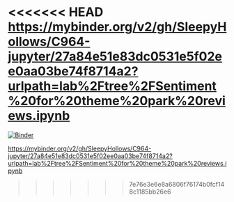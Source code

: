 <<<<<<< HEAD
https://mybinder.org/v2/gh/SleepyHollows/C964-jupyter/27a84e51e83dc0531e5f02ee0aa03be74f8714a2?urlpath=lab%2Ftree%2FSentiment%20for%20theme%20park%20reviews.ipynb
=======
[![Binder](https://mybinder.org/badge_logo.svg)](https://mybinder.org/v2/gh/SleepyHollows/C964-jupyter/HEAD)

https://mybinder.org/v2/gh/SleepyHollows/C964-jupyter/27a84e51e83dc0531e5f02ee0aa03be74f8714a2?urlpath=lab%2Ftree%2FSentiment%20for%20theme%20park%20reviews.ipynb
>>>>>>> 7e76e3e6e8a6806f76174b0fcf148c1185bb26e6

